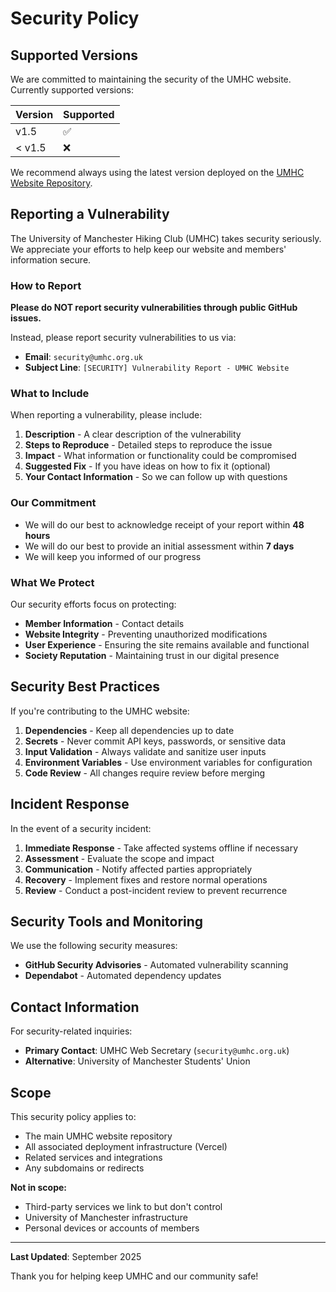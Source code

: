 # Security Policy

## Supported Versions

We are committed to maintaining the security of the UMHC website. Currently supported versions:

| Version | Supported          |
| ------- | ------------------ |
| v1.5  | :white_check_mark: |
| < v1.5 | :x:                |

We recommend always using the latest version deployed on the [UMHC Website Repository](https://www.github.com.umhc/umhc-website).

## Reporting a Vulnerability

The University of Manchester Hiking Club (UMHC) takes security seriously. We appreciate your efforts to help keep our website and members' information secure.

### How to Report

**Please do NOT report security vulnerabilities through public GitHub issues.**

Instead, please report security vulnerabilities to us via:

- **Email**: `security@umhc.org.uk`
- **Subject Line**: `[SECURITY] Vulnerability Report - UMHC Website`

### What to Include

When reporting a vulnerability, please include:

1. **Description** - A clear description of the vulnerability
2. **Steps to Reproduce** - Detailed steps to reproduce the issue
3. **Impact** - What information or functionality could be compromised
4. **Suggested Fix** - If you have ideas on how to fix it (optional)
5. **Your Contact Information** - So we can follow up with questions

### Our Commitment

- We will do our best to acknowledge receipt of your report within **48 hours**
- We will do our best to provide an initial assessment within **7 days**
- We will keep you informed of our progress

### What We Protect

Our security efforts focus on protecting:

- **Member Information** - Contact details
- **Website Integrity** - Preventing unauthorized modifications
- **User Experience** - Ensuring the site remains available and functional
- **Society Reputation** - Maintaining trust in our digital presence

## Security Best Practices

If you're contributing to the UMHC website:

1. **Dependencies** - Keep all dependencies up to date
2. **Secrets** - Never commit API keys, passwords, or sensitive data
3. **Input Validation** - Always validate and sanitize user inputs
4. **Environment Variables** - Use environment variables for configuration
5. **Code Review** - All changes require review before merging

## Incident Response

In the event of a security incident:

1. **Immediate Response** - Take affected systems offline if necessary
2. **Assessment** - Evaluate the scope and impact
3. **Communication** - Notify affected parties appropriately
4. **Recovery** - Implement fixes and restore normal operations
5. **Review** - Conduct a post-incident review to prevent recurrence

## Security Tools and Monitoring

We use the following security measures:

- **GitHub Security Advisories** - Automated vulnerability scanning
- **Dependabot** - Automated dependency updates

## Contact Information

For security-related inquiries:
- **Primary Contact**: UMHC Web Secretary (`security@umhc.org.uk`)
- **Alternative**: University of Manchester Students' Union

## Scope

This security policy applies to:
- The main UMHC website repository
- All associated deployment infrastructure (Vercel)
- Related services and integrations
- Any subdomains or redirects

**Not in scope:**
- Third-party services we link to but don't control
- University of Manchester infrastructure
- Personal devices or accounts of members

---

**Last Updated**: September 2025

Thank you for helping keep UMHC and our community safe!
